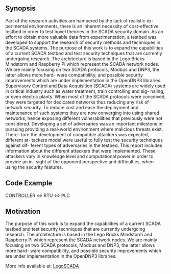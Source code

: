## Synopsis
Part of the research activities are hampered by the lack of realistic ex-
perimental environments, there is an inherent necessity of cost-effective
testbed in order to test novel theories in the SCADA security domain. As
an effort to obtain more valuable data from experimentation, a testbed was
developed to support the research of security methods and techniques in
the SCADA systems.
The purpose of this work is to expand the capabilities of a current SCADA
testbed and test security techniques that are currently undergoing research.
The architecture is based in the Lego Bricks Mindstorm and Raspberry Pi
which represent the SCADA network nodes. We are mainly focusing on
two SCADA protocols, Modbus and DNP3, the latter allows more hard-
ware compatibility, and possible security improvements which are under
implementation in the OpenDNP3 libraries.
Supervisory Control and Data Acquisition (SCADA) systems are widely
used in critical industry such as water treatment, train controlling and sig-
naling, or even electric plants. When most of the SCADA protocols were
conceived, they were targeted for dedicated networks thus reducing any
risk of network security. To reduce cost and ease the deployment and
maintenance of such systems they are now converging into using shared
networks, hence exposing different vulnerabilities that previously were not
considered.
Developing a set of adversaries was an important milestone in pursuing
providing a real-world environment where malicious threats exist. There-
fore the development of compatible attackers was expected, different at-
tackers model were useful to fully test the security techniques against dif-
ferent types of adversaries in the testbed. This report includes information
about the different attackers that were implemented. These attackers vary
in knowledge level and computational power in order to provide an in-
sight of the opponent perspective and difficulties, when using the security
features.

## Code Example

CONTROLLER <=> RTU <=> PLC

## Motivation
The purpose of this work is to expand the capabilities of a current SCADA
testbed and test security techniques that are currently undergoing research.
The architecture is based in the Lego Bricks Mindstorm and Raspberry Pi
which represent the SCADA network nodes. We are mainly focusing on
two SCADA protocols, Modbus and DNP3, the latter allows more hard-
ware compatibility, and possible security improvements which are under
implementation in the OpenDNP3 libraries.

More info available at: [LegoSCADA](http://www-public.tem-tsp.eu/~garcia_a/web/prototypes/legoscada/)
